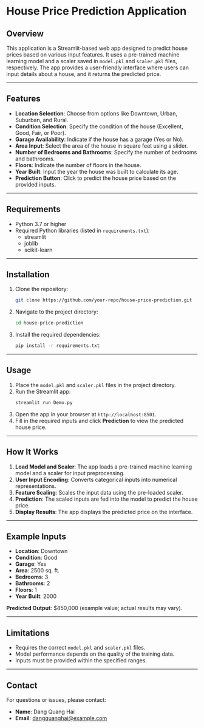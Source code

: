 # House Price Prediction Application

## Overview
This application is a Streamlit-based web app designed to predict house prices based on various input features. It uses a pre-trained machine learning model and a scaler saved in `model.pkl` and `scaler.pkl` files, respectively. The app provides a user-friendly interface where users can input details about a house, and it returns the predicted price.

---

## Features
- **Location Selection**: Choose from options like Downtown, Urban, Suburban, and Rural.
- **Condition Selection**: Specify the condition of the house (Excellent, Good, Fair, or Poor).
- **Garage Availability**: Indicate if the house has a garage (Yes or No).
- **Area Input**: Select the area of the house in square feet using a slider.
- **Number of Bedrooms and Bathrooms**: Specify the number of bedrooms and bathrooms.
- **Floors**: Indicate the number of floors in the house.
- **Year Built**: Input the year the house was built to calculate its age.
- **Prediction Button**: Click to predict the house price based on the provided inputs.

---

## Requirements
- Python 3.7 or higher
- Required Python libraries (listed in `requirements.txt`):
  - streamlit
  - joblib
  - scikit-learn

---

## Installation
1. Clone the repository:
   ```bash
   git clone https://github.com/your-repo/house-price-prediction.git
   ```
2. Navigate to the project directory:
   ```bash
   cd house-price-prediction
   ```
3. Install the required dependencies:
   ```bash
   pip install -r requirements.txt
   ```

---

## Usage
1. Place the `model.pkl` and `scaler.pkl` files in the project directory.
2. Run the Streamlit app:
   ```bash
   streamlit run Demo.py
   ```
3. Open the app in your browser at `http://localhost:8501`.
4. Fill in the required inputs and click **Prediction** to view the predicted house price.

---

## How It Works
1. **Load Model and Scaler**: The app loads a pre-trained machine learning model and a scaler for input preprocessing.
2. **User Input Encoding**: Converts categorical inputs into numerical representations.
3. **Feature Scaling**: Scales the input data using the pre-loaded scaler.
4. **Prediction**: The scaled inputs are fed into the model to predict the house price.
5. **Display Results**: The app displays the predicted price on the interface.

---

## Example Inputs
- **Location**: Downtown
- **Condition**: Good
- **Garage**: Yes
- **Area**: 2500 sq. ft.
- **Bedrooms**: 3
- **Bathrooms**: 2
- **Floors**: 1
- **Year Built**: 2000

**Predicted Output**: $450,000 (example value; actual results may vary).

---

## Limitations
- Requires the correct `model.pkl` and `scaler.pkl` files.
- Model performance depends on the quality of the training data.
- Inputs must be provided within the specified ranges.

---

## Contact
For questions or issues, please contact:
- **Name**: Dang Quang Hai
- **Email**: dangquanghai@example.com

